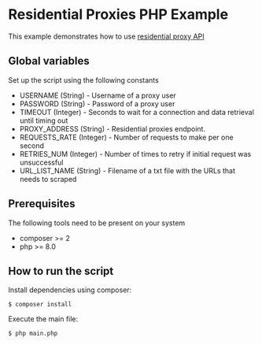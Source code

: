 # Residential Proxies PHP Example

This example demonstrates how to use [residential proxy API](https://developers.oxylabs.io/residential-proxies/index.html#quick-start) 

## Global variables

Set up the script using the following constants

* USERNAME (String) - Username of a proxy user
* PASSWORD (String) - Password of a proxy user
* TIMEOUT (Integer) - Seconds to wait for a connection and data retrieval until timing out
* PROXY_ADDRESS (String) - Residential proxies endpoint.
* REQUESTS_RATE (Integer) - Number of requests to make per one second
* RETRIES_NUM (Integer) - Number of times to retry if initial request was unsuccessful
* URL_LIST_NAME (String) - Filename of a txt file with the URLs that needs to scraped

## Prerequisites

The following tools need to be present on your system
* composer >= 2
* php >= 8.0

## How to run the script

Install dependencies using composer:
```
$ composer install
```

Execute the main file:
```
$ php main.php
```
